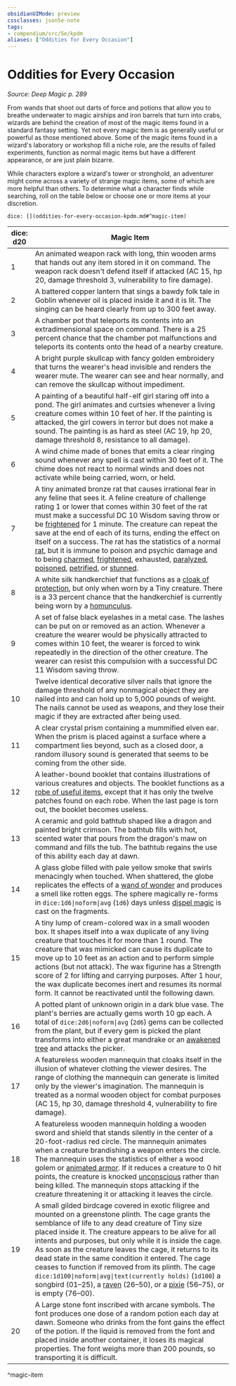 ```yaml
---
obsidianUIMode: preview
cssclasses: json5e-note
tags:
- compendium/src/5e/kpdm
aliases: ["Oddities for Every Occasion"]
---
```

# Oddities for Every Occasion
*Source: Deep Magic p. 289* 

From wands that shoot out darts of force and potions that allow you to breathe underwater to magic airships and iron barrels that turn into crabs, wizards are behind the creation of most of the magic items found in a standard fantasy setting. Yet not every magic item is as generally useful or powerful as those mentioned above. Some of the magic items found in a wizard's laboratory or workshop fill a niche role, are the results of failed experiments, function as normal magic items but have a different appearance, or are just plain bizarre.

While characters explore a wizard's tower or stronghold, an adventurer might come across a variety of strange magic items, some of which are more helpful than others. To determine what a character finds while searching, roll on the table below or choose one or more items at your discretion.

`dice: [](oddities-for-every-occasion-kpdm.md#^magic-item)`

| dice: d20 | Magic Item |
|-----------|------------|
| 1 | An animated weapon rack with long, thin wooden arms that hands out any item stored in it on command. The weapon rack doesn't defend itself if attacked (AC 15, hp 20, damage threshold 3, vulnerability to fire damage). |
| 2 | A battered copper lantern that sings a bawdy folk tale in Goblin whenever oil is placed inside it and it is lit. The singing can be heard clearly from up to 300 feet away. |
| 3 | A chamber pot that teleports its contents into an extradimensional space on command. There is a 25 percent chance that the chamber pot malfunctions and teleports its contents onto the head of a nearby creature. |
| 4 | A bright purple skullcap with fancy golden embroidery that turns the wearer's head invisible and renders the wearer mute. The wearer can see and hear normally, and can remove the skullcap without impediment. |
| 5 | A painting of a beautiful half-elf girl staring off into a pond. The girl animates and curtsies whenever a living creature comes within 10 feet of her. If the painting is attacked, the girl cowers in terror but does not make a sound. The painting is as hard as steel (AC 19, hp 20, damage threshold 8, resistance to all damage). |
| 6 | A wind chime made of bones that emits a clear ringing sound whenever any spell is cast within 30 feet of it. The chime does not react to normal winds and does not activate while being carried, worn, or held. |
| 7 | A tiny animated bronze rat that causes irrational fear in any feline that sees it. A feline creature of challenge rating 1 or lower that comes within 30 feet of the rat must make a successful DC 10 Wisdom saving throw or be [frightened](/compendium/rules/conditions.md#Frightened) for 1 minute. The creature can repeat the save at the end of each of its turns, ending the effect on itself on a success. The rat has the statistics of a normal [rat](compendium/bestiary/beast/rat.md), but it is immune to poison and psychic damage and to being [charmed](/compendium/rules/conditions.md#Charmed), [frightened](/compendium/rules/conditions.md#Frightened), exhausted, [paralyzed](/compendium/rules/conditions.md#Paralyzed), [poisoned](/compendium/rules/conditions.md#Poisoned), [petrified](/compendium/rules/conditions.md#Petrified), or [stunned](/compendium/rules/conditions.md#Stunned). |
| 8 | A white silk handkerchief that functions as a [cloak of protection](compendium/items/cloak-of-protection.md), but only when worn by a Tiny creature. There is a 33 percent chance that the handkerchief is currently being worn by a [homunculus](compendium/bestiary/construct/homunculus.md). |
| 9 | A set of false black eyelashes in a metal case. The lashes can be put on or removed as an action. Whenever a creature the wearer would be physically attracted to comes within 10 feet, the wearer is forced to wink repeatedly in the direction of the other creature. The wearer can resist this compulsion with a successful DC 11 Wisdom saving throw. |
| 10 | Twelve identical decorative silver nails that ignore the damage threshold of any nonmagical object they are nailed into and can hold up to 5,000 pounds of weight. The nails cannot be used as weapons, and they lose their magic if they are extracted after being used. |
| 11 | A clear crystal prism containing a mummified elven ear. When the prism is placed against a surface where a compartment lies beyond, such as a closed door, a random illusory sound is generated that seems to be coming from the other side. |
| 12 | A leather-bound booklet that contains illustrations of various creatures and objects. The booklet functions as a [robe of useful items](compendium/items/robe-of-useful-items.md), except that it has only the twelve patches found on each robe. When the last page is torn out, the booklet becomes useless. |
| 13 | A ceramic and gold bathtub shaped like a dragon and painted bright crimson. The bathtub fills with hot, scented water that pours from the dragon's maw on command and fills the tub. The bathtub regains the use of this ability each day at dawn. |
| 14 | A glass globe filled with pale yellow smoke that swirls menacingly when touched. When shattered, the globe replicates the effects of a [wand of wonder](compendium/items/wand-of-wonder.md) and produces a smell like rotten eggs. The sphere magically re-forms in `dice:1d6\|noform\|avg` (`1d6`) days unless [dispel magic](compendium/spells/dispel-magic.md) is cast on the fragments. |
| 15 | A tiny lump of cream-colored wax in a small wooden box. It shapes itself into a wax duplicate of any living creature that touches it for more than 1 round. The creature that was mimicked can cause its duplicate to move up to 10 feet as an action and to perform simple actions (but not attack). The wax figurine has a Strength score of 2 for lifting and carrying purposes. After 1 hour, the wax duplicate becomes inert and resumes its normal form. It cannot be reactivated until the following dawn. |
| 16 | A potted plant of unknown origin in a dark blue vase. The plant's berries are actually gems worth 10 gp each. A total of `dice:2d6\|noform\|avg` (`2d6`) gems can be collected from the plant, but if every gem is picked the plant transforms into either a great mandrake or an [awakened tree](compendium/bestiary/plant/awakened-tree.md) and attacks the picker. |
| 17 | A featureless wooden mannequin that cloaks itself in the illusion of whatever clothing the viewer desires. The range of clothing the mannequin can generate is limited only by the viewer's imagination. The mannequin is treated as a normal wooden object for combat purposes (AC 15, hp 30, damage threshold 4, vulnerability to fire damage). |
| 18 | A featureless wooden mannequin holding a wooden sword and shield that stands silently in the center of a 20-foot-radius red circle. The mannequin animates when a creature brandishing a weapon enters the circle. The mannequin uses the statistics of either a wood golem or [animated armor](compendium/bestiary/construct/animated-armor.md). If it reduces a creature to 0 hit points, the creature is knocked [unconscious](/compendium/rules/conditions.md#Unconscious) rather than being killed. The mannequin stops attacking if the creature threatening it or attacking it leaves the circle. |
| 19 | A small gilded birdcage covered in exotic filigree and mounted on a greenstone plinth. The cage grants the semblance of life to any dead creature of Tiny size placed inside it. The creature appears to be alive for all intents and purposes, but only while it is inside the cage. As soon as the creature leaves the cage, it returns to its dead state in the same condition it entered. The cage ceases to function if removed from its plinth. The cage `dice:1d100\|noform\|avg\|text(currently holds)` (`1d100`) a songbird (01–25), a [raven](compendium/bestiary/beast/raven.md) (26–50), or a [pixie](compendium/bestiary/fey/pixie.md) (56–75), or is empty (76–00). |
| 20 | A Large stone font inscribed with arcane symbols. The font produces one dose of a random potion each day at dawn. Someone who drinks from the font gains the effect of the potion. If the liquid is removed from the font and placed inside another container, it loses its magical properties. The font weighs more than 200 pounds, so transporting it is difficult. |
^magic-item